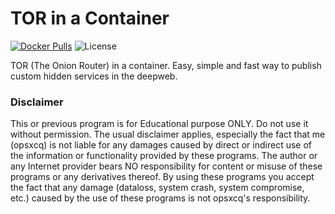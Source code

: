 # TOR in a Container
[![Docker Pulls](https://img.shields.io/docker/pulls/strm/tor.svg?style=plastic)](https://hub.docker.com/r/strm/tor/)
![License](https://img.shields.io/badge/License-GPL-blue.svg?style=plastic)

TOR (The Onion Router) in a container. Easy, simple and fast way to publish custom hidden services in the deepweb.

### Disclaimer

This or previous program is for Educational purpose ONLY. Do not use it without permission. The usual disclaimer applies, especially the fact that me (opsxcq) is not liable for any damages caused by direct or indirect use of the information or functionality provided by these programs. The author or any Internet provider bears NO responsibility for content or misuse of these programs or any derivatives thereof. By using these programs you accept the fact that any damage (dataloss, system crash, system compromise, etc.) caused by the use of these programs is not opsxcq's responsibility.

